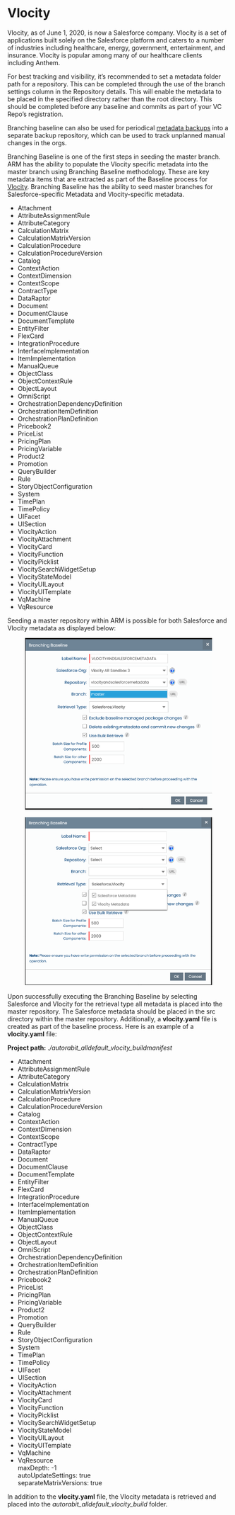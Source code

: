# Vlocity

Vlocity, as of June 1, 2020, is now a Salesforce company. Vlocity is a set of applications built solely on the Salesforce platform and caters to a number of industries including healthcare, energy, government, entertainment, and insurance. Vlocity is popular among many of our healthcare clients including Anthem.

For best tracking and visibility, it’s recommended to set a metadata folder path for a repository. This can be completed through the use of the branch settings column in the Repository details. This will enable the metadata to be placed in the specified directory rather than the root directory. This should be completed before any baseline and commits as part of your VC Repo’s registration.

Branching baseline can also be used for periodical [metadata backups](https://www.autorabit.com/blog/how-to-back-up-your-metadata-in-salesforce/) into a separate backup repository, which can be used to track unplanned manual changes in the orgs.

Branching Baseline is one of the first steps in seeding the master branch. ARM has the ability to populate the Vlocity specific metadata into the master branch using Branching Baseline methodology. These are key metadata items that are extracted as part of the Baseline process for [Vlocity](../../integration-and-plugins/vlocity/). Branching Baseline has the ability to seed master branches for Salesforce-specific Metadata and Vlocity-specific metadata.

* Attachment
* AttributeAssignmentRule
* AttributeCategory
* CalculationMatrix
* CalculationMatrixVersion
* CalculationProcedure
* CalculationProcedureVersion
* Catalog
* ContextAction
* ContextDimension
* ContextScope
* ContractType
* DataRaptor
* Document
* DocumentClause
* DocumentTemplate
* EntityFilter
* FlexCard
* IntegrationProcedure
* InterfaceImplementation
* ItemImplementation
* ManualQueue
* ObjectClass
* ObjectContextRule
* ObjectLayout
* OmniScript
* OrchestrationDependencyDefinition
* OrchestrationItemDefinition
* OrchestrationPlanDefinition
* Pricebook2
* PriceList
* PricingPlan
* PricingVariable
* Product2
* Promotion
* QueryBuilder
* Rule
* StoryObjectConfiguration
* System
* TimePlan
* TimePolicy
* UIFacet
* UISection
* VlocityAction
* VlocityAttachment
* VlocityCard
* VlocityFunction
* VlocityPicklist
* VlocitySearchWidgetSetup
* VlocityStateModel
* VlocityUILayout
* VlocityUITemplate
* VqMachine
* VqResource

Seeding a master repository within ARM is possible for both Salesforce and Vlocity metadata as displayed below:

<figure><img src="../../../../.gitbook/assets/image (30) (1) (1) (1) (1) (1) (1) (1) (1) (1) (1) (1).png" alt="" width="507"><figcaption></figcaption></figure>

<figure><img src="../../../../.gitbook/assets/image (1) (1) (1) (1) (1) (1) (1) (1) (1) (1) (1) (1) (1) (1) (1) (1) (1) (1) (1).png" alt="" width="511"><figcaption></figcaption></figure>

Upon successfully executing the Branching Baseline by selecting Salesforce and Vlocity for the retrieval type all metadata is placed into the master repository.  The Salesforce metadata should be placed in the src directory within the master repository.  Additionally, a **vlocity.yaml** file is created as part of the baseline process.  Here is an example of a **vlocity.yaml** file:

**Project path:** _./autorabit\_alldefault\_vlocity\_buildmanifest_

* Attachment
* AttributeAssignmentRule
* AttributeCategory
* CalculationMatrix
* CalculationMatrixVersion
* CalculationProcedure
* CalculationProcedureVersion
* Catalog
* ContextAction
* ContextDimension
* ContextScope
* ContractType
* DataRaptor
* Document
* DocumentClause
* DocumentTemplate
* EntityFilter
* FlexCard
* IntegrationProcedure
* InterfaceImplementation
* ItemImplementation
* ManualQueue
* ObjectClass
* ObjectContextRule
* ObjectLayout
* OmniScript
* OrchestrationDependencyDefinition
* OrchestrationItemDefinition
* OrchestrationPlanDefinition
* Pricebook2
* PriceList
* PricingPlan
* PricingVariable
* Product2
* Promotion
* QueryBuilder
* Rule
* StoryObjectConfiguration
* System
* TimePlan
* TimePolicy
* UIFacet
* UISection
* VlocityAction
* VlocityAttachment
* VlocityCard
* VlocityFunction
* VlocityPicklist
* VlocitySearchWidgetSetup
* VlocityStateModel
* VlocityUILayout
* VlocityUITemplate
* VqMachine
* VqResource\
  maxDepth: -1\
  autoUpdateSettings: true\
  separateMatrixVersions: true

In addition to the **vlocity.yaml** file, the Vlocity metadata is retrieved and placed into the _autorabit\_alldefault\_vlocity\_build_ folder.
